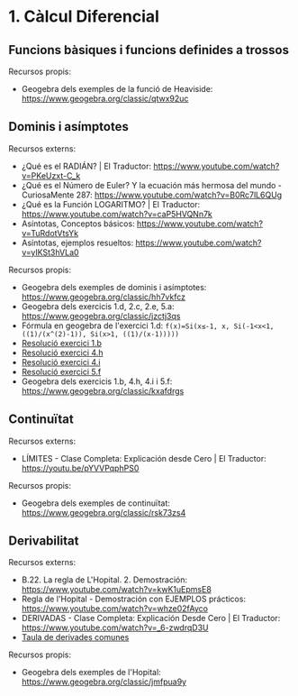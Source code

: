 # 1. Càlcul Diferencial

## Funcions bàsiques i funcions definides a trossos

Recursos propis:

* Geogebra dels exemples de la funció de Heaviside: https://www.geogebra.org/classic/qtwx92uc

## Dominis i asímptotes

Recursos externs:

* ¿Qué es el RADIÁN? | El Traductor: https://www.youtube.com/watch?v=PKeUzxt-C_k
* ¿Qué es el Número de Euler? Y la ecuación más hermosa del mundo - CuriosaMente 287: https://www.youtube.com/watch?v=B0Rc7lL6QUg
* ¿Qué es la Función LOGARITMO? | El Traductor: https://www.youtube.com/watch?v=caP5HVQNn7k
* Asíntotas, Conceptos básicos: https://www.youtube.com/watch?v=TuRdotVtsYk
* Asíntotas, ejemplos resueltos: https://www.youtube.com/watch?v=yIKSt3hVLa0

Recursos propis:

* Geogebra dels exemples de dominis i asímptotes: https://www.geogebra.org/classic/hh7vkfcz
* Geogebra dels exercicis 1.d, 2.c, 2.e, 5.a: https://www.geogebra.org/classic/jzctj3qs
* Fórmula en geogebra de l'exercici 1.d: `f(x)=Si(x≤-1, x, Si(-1<x<1, ((1)/(x^(2)-1)), Si(x>1, ((1)/(x-1)))))`
* [Resolució exercici 1.b](./1_2_dominis_i_asimptotes/1b.jpg)
* [Resolució exercici 4.h](./1_2_dominis_i_asimptotes/4h.jpg)
* [Resolució exercici 4.i](./1_2_dominis_i_asimptotes/4i.jpg)
* [Resolució exercici 5.f](./1_2_dominis_i_asimptotes/5f.jpg)
* Geogebra dels exercicis 1.b, 4.h, 4.i i 5.f: https://www.geogebra.org/classic/kxafdrgs

## Continuïtat

Recursos externs:

* LÍMITES - Clase Completa: Explicación desde Cero | El Traductor: https://youtu.be/pYVVPqphPS0

Recursos propis:

* Geogebra dels exemples de continuïtat: https://www.geogebra.org/classic/rsk73zs4

## Derivabilitat

Recursos externs:

* B.22. La regla de L'Hopital. 2. Demostración: https://www.youtube.com/watch?v=kwK1uEpmsE8
* Regla de l'Hopital - Demostración con EJEMPLOS prácticos: https://www.youtube.com/watch?v=whze02fAyco
* DERIVADAS - Clase Completa: Explicación Desde Cero | El Traductor: https://www.youtube.com/watch?v=_6-zwdrqD3U
* [Taula de derivades comunes](./1_4_derivabilitat/taula_de_derivades.png)

Recursos propis:

* Geogebra dels exemples de l'Hopital: https://www.geogebra.org/classic/jmfpua9y

